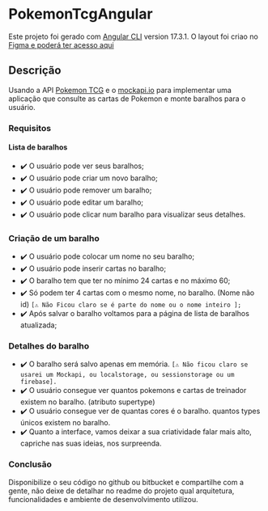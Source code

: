 # PokemonTcgAngular
Este projeto foi gerado com [Angular CLI](https://github.com/angular/angular-cli) version 17.3.1.
O layout foi criao no [Figma e poderá ter acesso aqui](https://www.figma.com/design/6GwuYx02u4f2QeSX7K5TMc/Pokemon?m=auto&t=eGatp0PwbMP7aHM1-6)

## Descrição
Usando a API [Pokemon TCG](https://docs.pokemontcg.io/#api_v1cards_list) e o [mockapi.io](https://mockapi.io/) para implementar uma aplicação que consulte as cartas de Pokemon e monte baralhos para o usuário.

### Requisitos

#### Lista de baralhos
- ✔️ O usuário pode ver seus baralhos;
- ✔️ O usuário pode criar um novo baralho;
- ✔️ O usuário pode remover um baralho;
- ✔️ O usuário pode editar um baralho;
- ✔️ O usuário pode clicar num baralho para visualizar seus detalhes.

### Criação de um baralho
- ✔️ O usuário pode colocar um nome no seu baralho;
- ✔️ O usuário pode inserir cartas no baralho;
- ✔️ O baralho tem que ter no mínimo 24 cartas e no máximo 60;
- ✔️ Só podem ter 4 cartas com o mesmo nome, no baralho. (Nome não id) 
```[⚠️ Não Ficou claro se é parte do nome ou o nome inteiro ];```
- ✔️ Após salvar o baralho voltamos para a página de lista de baralhos atualizada;


### Detalhes do baralho
- ✔️ O baralho será salvo apenas em memória. 
```[⚠️ Não ficou claro se usarei um Mockapi, ou localstorage, ou sessionstorage ou um firebase].```
- ✔️ O usuário consegue ver quantos pokemons e cartas de treinador existem no baralho. (atributo supertype) 
- ✔️ O usuário consegue ver de quantas cores é o baralho. quantos types únicos existem no baralho.
- ✔️ Quanto a interface, vamos deixar a sua criatividade falar mais alto, capriche nas suas ideias, nos surpreenda.

### Conclusão
Disponibilize o seu código no github ou bitbucket e compartilhe com a gente, não deixe de detalhar no readme do projeto qual arquitetura, funcionalidades e ambiente de desenvolvimento utilizou.
